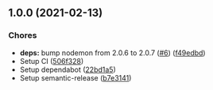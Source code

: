 ## 1.0.0 (2021-02-13)


### Chores

* **deps:** bump nodemon from 2.0.6 to 2.0.7 ([#6](https://github.com/djdmbrwsk/nts-scripts/issues/6)) ([f49edbd](https://github.com/djdmbrwsk/nts-scripts/commit/f49edbd2e3152c0fa854b6c763bb6941071dcdf2))
* Setup CI ([506f328](https://github.com/djdmbrwsk/nts-scripts/commit/506f32890009ac56132a6b0513e105a697b81a11))
* Setup dependabot ([22bd1a5](https://github.com/djdmbrwsk/nts-scripts/commit/22bd1a52062a33d66d73439e04f7d7b997e009e0))
* Setup semantic-release ([b7e3141](https://github.com/djdmbrwsk/nts-scripts/commit/b7e3141e97eae05ff3372e213b4a4ed38ba8b0b9))
